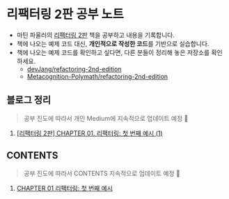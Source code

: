 # 리팩터링 2판 공부 노트

- 마틴 파울러의 [리팩터링 2판](https://g.co/kgs/aWr2Uv) 책을 공부하고 내용을 기록합니다.
- 책에 나오는 예제 코드 대신, **개인적으로 작성한 코드**를 기반으로 실습합니다.
- 책에 나오는 예제 코드를 확인하고 싶다면, 다른 분들이 정리해 놓은 저장소를 확인하세요.
  - [devJang/refactoring-2nd-edition](https://github.com/devJang/refactoring-2nd-edition)
  - [Metacognition-Polymath/refactoring-2nd-edition](https://github.com/Metacognition-Polymath/refactoring-2nd-edition)

## 블로그 정리

> 공부 진도에 따라서 개인 Medium에 지속적으로 업데이트 예정 📝

1. [[리팩터링 2판] CHAPTER 01. 리팩터링: 첫 번째 예시 (1)](https://mjspring.medium.com/%EB%A6%AC%ED%8C%A9%ED%84%B0%EB%A7%81-2%ED%8C%90-chapter-01-%EB%A6%AC%ED%8C%A9%ED%84%B0%EB%A7%81-%EC%B2%AB-%EB%B2%88%EC%A7%B8-%EC%98%88%EC%8B%9C-1-42694a8849f8)

## CONTENTS

> 공부 진도에 따라서 CONTENTS 지속적으로 업데이트 예정 📝

1. [CHAPTER 01 리팩터링: 첫 번째 예시](https://github.com/mjpark03/refactoring-2nd-edition/tree/main/chapter01)
